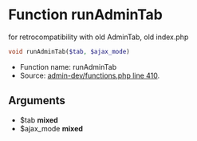 Function runAdminTab
===========================

for retrocompatibility with old AdminTab, old index.php



```php
void runAdminTab($tab, $ajax_mode)
```

* Function name: runAdminTab
* Source: [admin-dev/functions.php line 410](https://github.com/PrestaShop/PrestaShop/blob/1.6.1.1/admin-dev/functions.php#L410).

Arguments
---------

* $tab **mixed**
* $ajax_mode **mixed**

